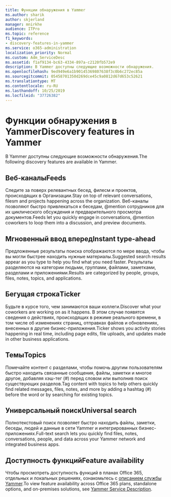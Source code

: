 ```yaml
---
title: Функции обнаружения в Yammer
ms.author: sharik
author: skjerland
manager: mnirkhe
audience: ITPro
ms.topic: reference
f1_keywords:
- discovery-features-in-yammer
ms.service: o365-administration
localization_priority: Normal
ms.custom: Adm_ServiceDesc
ms.assetid: f1af9134-bc63-4334-897a-c2120fb572e9
description: В Yammer доступны следующие возможности обнаружения.
ms.openlocfilehash: 9ed949e6a1b90145369807638f3c0b6c272ec85a
ms.sourcegitcommit: 05458701350d269dce45c9a0812d67d653c52621
ms.translationtype: MT
ms.contentlocale: ru-RU
ms.lasthandoff: 10/25/2019
ms.locfileid: "37726382"
---
```

# <a name="discovery-features-in-yammer"></a><span data-ttu-id="880a3-103">Функции обнаружения в Yammer</span><span class="sxs-lookup"><span data-stu-id="880a3-103">Discovery features in Yammer</span></span>

<span data-ttu-id="880a3-104">В Yammer доступны следующие возможности обнаружения.</span><span class="sxs-lookup"><span data-stu-id="880a3-104">The following discovery features are available in Yammer.</span></span>
  
## <a name="feeds"></a><span data-ttu-id="880a3-105">Веб-каналы</span><span class="sxs-lookup"><span data-stu-id="880a3-105">Feeds</span></span>

<span data-ttu-id="880a3-106">Следите за поверх релевантных бесед, филесм и проектов, происходящих в Организации.</span><span class="sxs-lookup"><span data-stu-id="880a3-106">Stay on top of relevant conversations, filesm and projects happening across the organization.</span></span> <span data-ttu-id="880a3-107">Веб-каналы позволяют быстро привлекаться к беседам, @mention сотрудников для их циклического обсуждения и предварительного просмотра документов.</span><span class="sxs-lookup"><span data-stu-id="880a3-107">Feeds let you quickly engage in conversations, @mention coworkers to loop them into a discussion, and preview documents.</span></span>

## <a name="instant-type-ahead"></a><span data-ttu-id="880a3-108">Мгновенный ввод вперед</span><span class="sxs-lookup"><span data-stu-id="880a3-108">Instant type-ahead</span></span>

<span data-ttu-id="880a3-109">Предложенные результаты поиска отображаются по мере ввода, чтобы вы могли быстрее находить нужные материалы.</span><span class="sxs-lookup"><span data-stu-id="880a3-109">Suggested search results appear as you type to help you find what you need faster.</span></span> <span data-ttu-id="880a3-110">Результаты разделяются на категории людьми, группами, файлами, заметками, разделами и приложениями.</span><span class="sxs-lookup"><span data-stu-id="880a3-110">Results are categorized by people, groups, files, notes, topics, and applications.</span></span>
    
## <a name="ticker"></a><span data-ttu-id="880a3-111">Бегущая строка</span><span class="sxs-lookup"><span data-stu-id="880a3-111">Ticker</span></span>

<span data-ttu-id="880a3-112">Будьте в курсе того, чем занимаются ваши коллеги.</span><span class="sxs-lookup"><span data-stu-id="880a3-112">Discover what your coworkers are working on as it happens.</span></span> <span data-ttu-id="880a3-113">В этом случае появятся сведения о действиях, происходящих в режиме реального времени, в том числе об изменениях страниц, отправках файлов и обновлениях, внесенных в другие бизнес-приложения.</span><span class="sxs-lookup"><span data-stu-id="880a3-113">Ticker shows you activity stories happening in real time, including page edits, file uploads, and updates made in other business applications.</span></span>
  
## <a name="topics"></a><span data-ttu-id="880a3-114">Темы</span><span class="sxs-lookup"><span data-stu-id="880a3-114">Topics</span></span>

<span data-ttu-id="880a3-115">Помечайте контент с разделами, чтобы помочь другим пользователям быстро находить связанные сообщения, файлы, заметки и многое другое, добавляя хэш-тег (#) перед словом или выполнив поиск существующих разделов.</span><span class="sxs-lookup"><span data-stu-id="880a3-115">Tag content with topics to help others quickly find related messages, files, notes, and more by adding a hashtag (#) before the word or by searching for existing topics.</span></span>
  
## <a name="universal-search"></a><span data-ttu-id="880a3-116">Универсальный поиск</span><span class="sxs-lookup"><span data-stu-id="880a3-116">Universal search</span></span>

<span data-ttu-id="880a3-117">Полнотекстовый поиск позволяет быстро находить файлы, заметки, беседы, людей и данные в сети Yammer и интегрированных бизнес-приложениях.</span><span class="sxs-lookup"><span data-stu-id="880a3-117">Full-text search lets you quickly find files, notes, conversations, people, and data across your Yammer network and integrated business apps.</span></span>
  
## <a name="feature-availability"></a><span data-ttu-id="880a3-118">Доступность функций</span><span class="sxs-lookup"><span data-stu-id="880a3-118">Feature availability</span></span>

<span data-ttu-id="880a3-119">Чтобы просмотреть доступность функций в планах Office 365, отдельных и локальных решениях, ознакомьтесь с [описанием службы Yammer](yammer-service-description.md).</span><span class="sxs-lookup"><span data-stu-id="880a3-119">To view feature availability across Office 365 plans, standalone options, and on-premises solutions, see [Yammer Service Description](yammer-service-description.md).</span></span>
  
  
